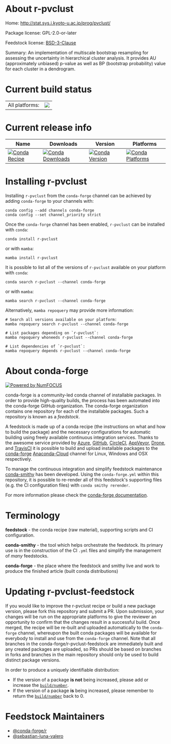 About r-pvclust
===============

Home: http://stat.sys.i.kyoto-u.ac.jp/prog/pvclust/

Package license: GPL-2.0-or-later

Feedstock license: [BSD-3-Clause](https://github.com/conda-forge/r-pvclust-feedstock/blob/main/LICENSE.txt)

Summary: An implementation of multiscale bootstrap resampling for assessing the uncertainty in hierarchical cluster analysis. It provides AU (approximately unbiased) p-value as well as BP (bootstrap probability) value for each cluster in a dendrogram.

Current build status
====================


<table><tr><td>All platforms:</td>
    <td>
      <a href="https://dev.azure.com/conda-forge/feedstock-builds/_build/latest?definitionId=1481&branchName=main">
        <img src="https://dev.azure.com/conda-forge/feedstock-builds/_apis/build/status/r-pvclust-feedstock?branchName=main">
      </a>
    </td>
  </tr>
</table>

Current release info
====================

| Name | Downloads | Version | Platforms |
| --- | --- | --- | --- |
| [![Conda Recipe](https://img.shields.io/badge/recipe-r--pvclust-green.svg)](https://anaconda.org/conda-forge/r-pvclust) | [![Conda Downloads](https://img.shields.io/conda/dn/conda-forge/r-pvclust.svg)](https://anaconda.org/conda-forge/r-pvclust) | [![Conda Version](https://img.shields.io/conda/vn/conda-forge/r-pvclust.svg)](https://anaconda.org/conda-forge/r-pvclust) | [![Conda Platforms](https://img.shields.io/conda/pn/conda-forge/r-pvclust.svg)](https://anaconda.org/conda-forge/r-pvclust) |

Installing r-pvclust
====================

Installing `r-pvclust` from the `conda-forge` channel can be achieved by adding `conda-forge` to your channels with:

```
conda config --add channels conda-forge
conda config --set channel_priority strict
```

Once the `conda-forge` channel has been enabled, `r-pvclust` can be installed with `conda`:

```
conda install r-pvclust
```

or with `mamba`:

```
mamba install r-pvclust
```

It is possible to list all of the versions of `r-pvclust` available on your platform with `conda`:

```
conda search r-pvclust --channel conda-forge
```

or with `mamba`:

```
mamba search r-pvclust --channel conda-forge
```

Alternatively, `mamba repoquery` may provide more information:

```
# Search all versions available on your platform:
mamba repoquery search r-pvclust --channel conda-forge

# List packages depending on `r-pvclust`:
mamba repoquery whoneeds r-pvclust --channel conda-forge

# List dependencies of `r-pvclust`:
mamba repoquery depends r-pvclust --channel conda-forge
```


About conda-forge
=================

[![Powered by
NumFOCUS](https://img.shields.io/badge/powered%20by-NumFOCUS-orange.svg?style=flat&colorA=E1523D&colorB=007D8A)](https://numfocus.org)

conda-forge is a community-led conda channel of installable packages.
In order to provide high-quality builds, the process has been automated into the
conda-forge GitHub organization. The conda-forge organization contains one repository
for each of the installable packages. Such a repository is known as a *feedstock*.

A feedstock is made up of a conda recipe (the instructions on what and how to build
the package) and the necessary configurations for automatic building using freely
available continuous integration services. Thanks to the awesome service provided by
[Azure](https://azure.microsoft.com/en-us/services/devops/), [GitHub](https://github.com/),
[CircleCI](https://circleci.com/), [AppVeyor](https://www.appveyor.com/),
[Drone](https://cloud.drone.io/welcome), and [TravisCI](https://travis-ci.com/)
it is possible to build and upload installable packages to the
[conda-forge](https://anaconda.org/conda-forge) [Anaconda-Cloud](https://anaconda.org/)
channel for Linux, Windows and OSX respectively.

To manage the continuous integration and simplify feedstock maintenance
[conda-smithy](https://github.com/conda-forge/conda-smithy) has been developed.
Using the ``conda-forge.yml`` within this repository, it is possible to re-render all of
this feedstock's supporting files (e.g. the CI configuration files) with ``conda smithy rerender``.

For more information please check the [conda-forge documentation](https://conda-forge.org/docs/).

Terminology
===========

**feedstock** - the conda recipe (raw material), supporting scripts and CI configuration.

**conda-smithy** - the tool which helps orchestrate the feedstock.
                   Its primary use is in the construction of the CI ``.yml`` files
                   and simplify the management of *many* feedstocks.

**conda-forge** - the place where the feedstock and smithy live and work to
                  produce the finished article (built conda distributions)


Updating r-pvclust-feedstock
============================

If you would like to improve the r-pvclust recipe or build a new
package version, please fork this repository and submit a PR. Upon submission,
your changes will be run on the appropriate platforms to give the reviewer an
opportunity to confirm that the changes result in a successful build. Once
merged, the recipe will be re-built and uploaded automatically to the
`conda-forge` channel, whereupon the built conda packages will be available for
everybody to install and use from the `conda-forge` channel.
Note that all branches in the conda-forge/r-pvclust-feedstock are
immediately built and any created packages are uploaded, so PRs should be based
on branches in forks and branches in the main repository should only be used to
build distinct package versions.

In order to produce a uniquely identifiable distribution:
 * If the version of a package **is not** being increased, please add or increase
   the [``build/number``](https://docs.conda.io/projects/conda-build/en/latest/resources/define-metadata.html#build-number-and-string).
 * If the version of a package **is** being increased, please remember to return
   the [``build/number``](https://docs.conda.io/projects/conda-build/en/latest/resources/define-metadata.html#build-number-and-string)
   back to 0.

Feedstock Maintainers
=====================

* [@conda-forge/r](https://github.com/conda-forge/r/)
* [@sebastian-luna-valero](https://github.com/sebastian-luna-valero/)

